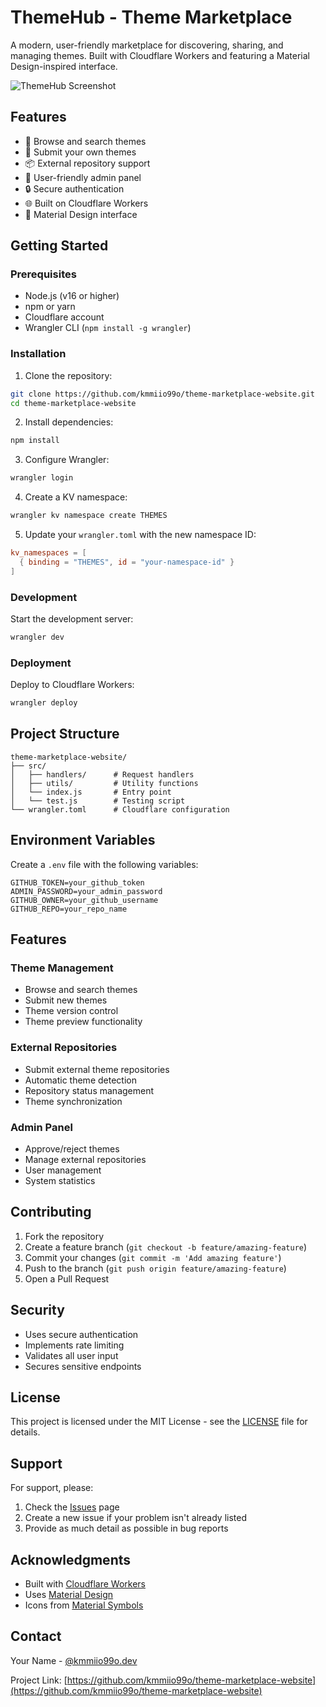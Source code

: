 # ThemeHub - Theme Marketplace

A modern, user-friendly marketplace for discovering, sharing, and managing themes. Built with Cloudflare Workers and featuring a Material Design-inspired interface.

![ThemeHub Screenshot](https://cdn.discordapp.com/attachments/1300495495071928321/1421322370605383781/j4SiMjf.png?ex=68d89d1c&is=68d74b9c&hm=6e08124ea48ce8314912b53701a4c3fe77989ffee625fb5ce15ae8947712eccf&)

## Features

- 🎨 Browse and search themes
- 🚀 Submit your own themes
- 📦 External repository support
- 👥 User-friendly admin panel
- 🔒 Secure authentication
- 🌐 Built on Cloudflare Workers
- 🎯 Material Design interface

## Getting Started

### Prerequisites

- Node.js (v16 or higher)
- npm or yarn
- Cloudflare account
- Wrangler CLI (`npm install -g wrangler`)

### Installation

1. Clone the repository:
```bash
git clone https://github.com/kmmiio99o/theme-marketplace-website.git
cd theme-marketplace-website
```

2. Install dependencies:
```bash
npm install
```

3. Configure Wrangler:
```bash
wrangler login
```

4. Create a KV namespace:
```bash
wrangler kv namespace create THEMES
```

5. Update your `wrangler.toml` with the new namespace ID:
```toml
kv_namespaces = [
  { binding = "THEMES", id = "your-namespace-id" }
]
```

### Development

Start the development server:
```bash
wrangler dev
```

### Deployment

Deploy to Cloudflare Workers:
```bash
wrangler deploy
```

## Project Structure

```
theme-marketplace-website/
├── src/
│   ├── handlers/      # Request handlers
│   ├── utils/         # Utility functions
│   └── index.js       # Entry point
│   └── test.js        # Testing script
└── wrangler.toml      # Cloudflare configuration
```

## Environment Variables

Create a `.env` file with the following variables:

```env
GITHUB_TOKEN=your_github_token
ADMIN_PASSWORD=your_admin_password
GITHUB_OWNER=your_github_username
GITHUB_REPO=your_repo_name
```

## Features

### Theme Management
- Browse and search themes
- Submit new themes
- Theme version control
- Theme preview functionality

### External Repositories
- Submit external theme repositories
- Automatic theme detection
- Repository status management
- Theme synchronization

### Admin Panel
- Approve/reject themes
- Manage external repositories
- User management
- System statistics

## Contributing

1. Fork the repository
2. Create a feature branch (`git checkout -b feature/amazing-feature`)
3. Commit your changes (`git commit -m 'Add amazing feature'`)
4. Push to the branch (`git push origin feature/amazing-feature`)
5. Open a Pull Request

## Security

- Uses secure authentication
- Implements rate limiting
- Validates all user input
- Secures sensitive endpoints

## License

This project is licensed under the MIT License - see the [LICENSE](LICENSE) file for details.

## Support

For support, please:
1. Check the [Issues](https://github.com/kmmiio99o/theme-marketplace-website/issues) page
2. Create a new issue if your problem isn't already listed
3. Provide as much detail as possible in bug reports

## Acknowledgments

- Built with [Cloudflare Workers](https://workers.cloudflare.com/)
- Uses [Material Design](https://material.io/design)
- Icons from [Material Symbols](https://fonts.google.com/icons)

## Contact

Your Name - [@kmmiio99o.dev](https://discord.com/users/879393496627306587)

Project Link: [https://github.com/kmmiio99o/theme-marketplace-website](https://github.com/kmmiio99o/theme-marketplace-website)
